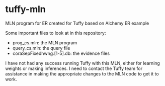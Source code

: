 tuffy-mln
=========

MLN program for ER created for Tuffy based on Alchemy ER example

Some important files to look at in this repository:

- prog_cs.mln: the MLN program
- query_cs.mln: the query file
- coraSepFixedhwng.[1-5].db: the evidence files

I have not had any success running Tuffy with this MLN, either for learning weights or making inferences. I need to contact the Tuffy team for assistance in making the appropriate changes to the MLN code to get it to work.
